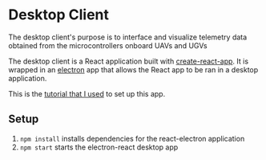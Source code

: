 # Desktop Client

The desktop client's purpose is to interface and visualize telemetry data obtained from
the microcontrollers onboard UAVs and UGVs

The desktop client is a React application built with [create-react-app](https://github.com/facebook/create-react-app). It is wrapped in an
[electron](https://electronjs.org/) app that allows the React app to be ran in a desktop application.

This is the [tutorial that I used](https://flaviocopes.com/react-electron/) to set up this app.

## Setup

1. `npm install` installs dependencies for the react-electron application
2. `npm start` starts the electron-react desktop app
